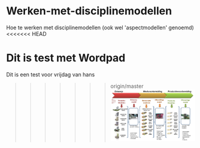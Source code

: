 Werken-met-disciplinemodellen
=============================

Hoe te werken met disciplinemodellen (ook wel 'aspectmodellen' genoemd)
<<<<<<< HEAD

Dit is test met Wordpad
=======
Dit is een test voor vrijdag van hans
>>>>>>> origin/master
![naamgeving aspectmodellen_v1](https://raw.githubusercontent.com/BIM-Handboek-NL/Werken-met-disciplinemodellen/master/images/Naamgeving%20aspectmodellen_v1.jpg)